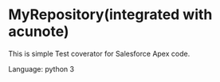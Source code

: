 MyRepository(integrated with acunote)
============

This is simple Test coverator for Salesforce Apex code.


Language: python 3
